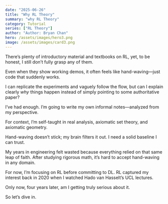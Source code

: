 ```yaml
---
date: "2025-06-26"
title: "Why RL Theory"
summary: "why RL Theory"
category: Tutorial
series: ["RL Theory"]
author: "Author: Bryan Chan"
hero: /assets/images/hero3.png
image: /assets/images/card3.png
---
```


There’s plenty of introductory material and textbooks on RL, yet, to be honest, I still don’t fully grasp any of them.

Even when they show working demos, it often feels like hand-waving—just code that suddenly works.

I can replicate the experiments and vaguely follow the flow, but can I explain clearly *why* things happen instead of simply pointing to some authoritative paper?

I’ve had enough. I’m going to write my own informal notes—analyzed from my perspective.

For context, I’m self-taught in real analysis, axiomatic set theory, and axiomatic geometry.

Hand-waving doesn’t stick; my brain filters it out. I need a solid baseline I can trust.

My years in engineering felt wasted because everything relied on that same leap of faith. After studying rigorous math, it’s hard to accept hand-waving in any domain.

For now, I’m focusing on RL before committing to DL. RL captured my interest back in 2020 when I watched Hado van Hasselt’s UCL lectures.

Only now, four years later, am I getting truly serious about it.

So let’s dive in.
